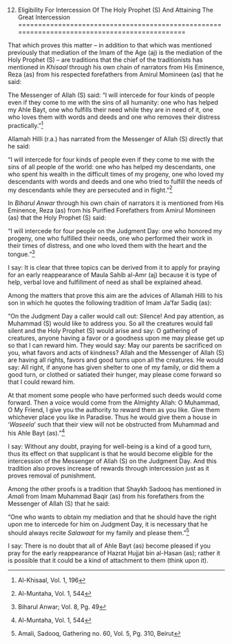 12. Eligibility For Intercession Of The Holy Prophet (S) And Attaining The Great Intercession
=============================================================================================

That which proves this matter – in addition to that which was mentioned
previously that mediation of the Imam of the Age (aj) is the mediation
of the Holy Prophet (S) – are traditions that the chief of the
traditionists has mentioned in *Khisaal* through his own chain of
narrators from His Eminence, Reza (as) from his respected forefathers
from Amirul Momineen (as) that he said:

The Messenger of Allah (S) said: “I will intercede for four kinds of
people even if they come to me with the sins of all humanity: one who
has helped my Ahle Bayt, one who fulfills their need while they are in
need of it, one who loves them with words and deeds and one who removes
their distress practically.”[^1]

Allamah Hilli (r.a.) has narrated from the Messenger of Allah (S)
directly that he said:

“I will intercede for four kinds of people even if they come to me with
the sins of all people of the world: one who has helped my descendants,
one who spent his wealth in the difficult times of my progeny, one who
loved my descendants with words and deeds and one who tried to fulfill
the needs of my descendants while they are persecuted and in
flight.”[^2]

In *Biharul Anwar* through his own chain of narrators it is mentioned
from His Eminence, Reza (as) from his Purified Forefathers from Amirul
Momineen (as) that the Holy Prophet (S) said:

“I will intercede for four people on the Judgment Day: one who honored
my progeny, one who fulfilled their needs, one who performed their work
in their times of distress, and one who loved them with the heart and
the tongue.”[^3]

I say: It is clear that three topics can be derived from it to apply for
praying for an early reappearance of Maula Sahib al-Amr (aj) because it
is type of help, verbal love and fulfillment of need as shall be
explained ahead.

Among the matters that prove this aim are the advices of Allamah Hilli
to his son in which he quotes the following tradition of Imam Ja’far
Sadiq (as):

“On the Judgment Day a caller would call out: Silence! And pay
attention, as Muhammad (S) would like to address you. So all the
creatures would fall silent and the Holy Prophet (S) would arise and
say: O gathering of creatures, anyone having a favor or a goodness upon
me may please get up so that I can reward him. They would say: May our
parents be sacrificed on you, what favors and acts of kindness? Allah
and the Messenger of Allah (S) are having all rights, favors and good
turns upon all the creatures. He would say: All right, if anyone has
given shelter to one of my family, or did them a good turn, or clothed
or satiated their hunger, may please come forward so that I could reward
him.

At that moment some people who have performed such deeds would come
forward. Then a voice would come from the Almighty Allah: O Muhammad, O
My Friend, I give you the authority to reward them as you like. Give
them whichever place you like in Paradise. Thus he would give them a
house in ‘*Waseela*’ such that their view will not be obstructed from
Muhammad and his Ahle Bayt (as).”[^4]

I say: Without any doubt, praying for well-being is a kind of a good
turn, thus its effect on that supplicant is that he would become
eligible for the intercession of the Messenger of Allah (S) on the
Judgment Day. And this tradition also proves increase of rewards through
intercession just as it proves removal of punishment.

Among the other proofs is a tradition that Shaykh Sadooq has mentioned
in *Amali* from Imam Muhammad Baqir (as) from his forefathers from the
Messenger of Allah (S) that he said:

“One who wants to obtain my mediation and that he should have the right
upon me to intercede for him on Judgment Day, it is necessary that he
should always recite *Salawaat* for my family and please them.”[^5]

I say: There is no doubt that all of Ahle Bayt (as) become pleased if
you pray for the early reappearance of Hazrat Hujjat bin al-Hasan (as);
rather it is possible that it could be a kind of attachment to them
(think upon it).

[^1]: Al-Khisaal, Vol. 1, 196

[^2]: Al-Muntaha, Vol. 1, 544

[^3]: Biharul Anwar; Vol. 8, Pg. 49

[^4]: Al-Muntaha, Vol. 1, 544

[^5]: Amali, Sadooq, Gathering no. 60, Vol. 5, Pg. 310, Beirut


